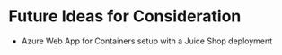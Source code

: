 # Future Ideas for Consideration
* Azure Web App for Containers setup with a Juice Shop deployment 
